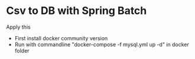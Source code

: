 # Csv to DB with Spring Batch

Apply this
- First install docker community version
- Run with commandline "docker-compose -f mysql.yml up -d" in docker folder
